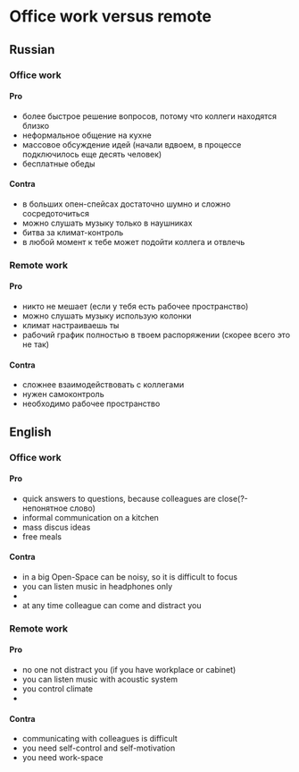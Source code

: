 # Office work versus remote

## Russian

### Office work

#### Pro

* более быстрое решение вопросов, потому что коллеги находятся близко
* неформальное общение на кухне
* массовое обсуждение идей (начали вдвоем, в процессе подключилось еще десять человек)
* бесплатные обеды

#### Contra

* в больших опен-спейсах достаточно шумно и сложно сосредоточиться
* можно слушать музыку только в наушниках
* битва за климат-контроль
* в любой момент к тебе может подойти коллега и отвлечь

### Remote work

#### Pro

* никто не мешает (если у тебя есть рабочее пространство)
* можно слушать музыку использую колонки
* климат настраиваешь ты
* рабочий график полностью в твоем распоряжении (скорее всего это не так)

#### Contra

* сложнее взаимодействовать с коллегами
* нужен самоконтроль
* необходимо рабочее пространство

## English

### Office work

#### Pro

* quick answers to questions, because colleagues are close(?-непонятное слово)
* informal communication on a kitchen
* mass discus ideas
* free meals

#### Contra

* in a big Open-Space can be noisy, so it is difficult to focus
* you can listen music in headphones only
* 
* at any time colleague can come and distract you

### Remote work

#### Pro

* no one not distract you (if you have workplace or cabinet)
* you can listen music with acoustic system
* you control climate
* 

#### Contra

* communicating with colleagues is difficult
* you need self-control and self-motivation
* you need work-space
